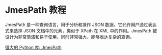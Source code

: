 # JmesPath 教程

<show-structure depth="3"/>

JmesPath 是一种查询语言，用于分析和操作 JSON 数据。它允许用户通过表达式来选择 JSON 文档中的元素，类似于 XPath 在 XML 中的作用。JmesPath 被设计为非常简洁和易于使用，同时非常强大，能够表达复杂的查询。

<seealso>
<category ref="ref_docs">
    <a href="https://mp.weixin.qq.com/s/K0ag-LcCW_Hdg5DHXAbBrg">强大的 Python 库: JmesPath</a>
</category>
<category ref="ref_github">
</category>
<category ref="ref_issues">
</category>
<category ref="ref_hf">
</category>
<category ref="ref_ms">
</category>
</seealso>
